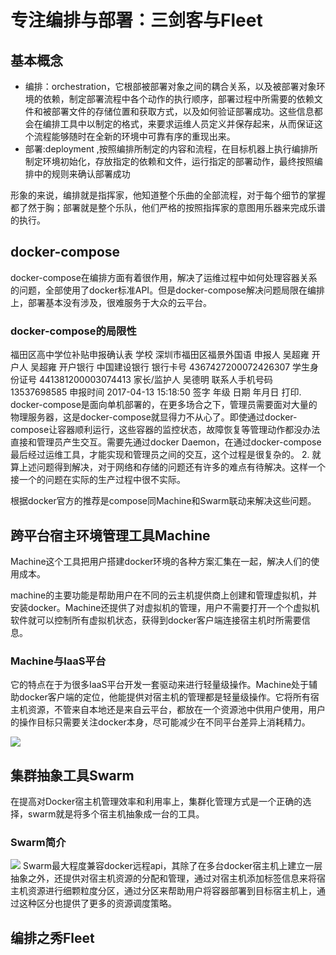 # 专注编排与部署：三剑客与Fleet

## 基本概念

- 编排：orchestration，它根部被部署对象之间的耦合关系，以及被部署对象环境的依赖，制定部署流程中各个动作的执行顺序，部署过程中所需要的依赖文件和被部署文件的存储位置和获取方式，以及如何验证部署成功。这些信息都会在编排工具中以制定的格式，来要求运维人员定义并保存起来，从而保证这个流程能够随时在全新的环境中可靠有序的重现出来。
- 部署:deployment ,按照编排所制定的内容和流程，在目标机器上执行编排所制定环境初始化，存放指定的依赖和文件，运行指定的部署动作，最终按照编排中的规则来确认部署成功

形象的来说，编排就是指挥家，他知道整个乐曲的全部流程，对于每个细节的掌握都了然于胸；部署就是整个乐队，他们严格的按照指挥家的意图用乐器来完成乐谱的执行。

## docker-compose
docker-compose在编排方面有着很作用，解决了运维过程中如何处理容器关系的问题，全部使用了docker标准API。但是docker-compose解决问题局限在编排上，部署基本没有涉及，很难服务于大众的云平台。

### docker-compose的局限性
 福田区高中学位补贴申报确认表 学校	深圳市福田区福景外国语	申报人	吴超雍 开户人	吴超雍	开户银行	中国建设银行 银行卡号	4367427200072426307	学生身份证号	441381200003074413 家长/监护人	吴德明	联系人手机号码	13537698585 申报时间	2017-04-13 15:18:50 签字	 年级	 日期	年月日 打印. docker-compose是面向单机部署的，在更多场合之下，管理员需要面对大量的物理服务器，这是docker-compose就显得力不从心了。即使通过docker-compose让容器顺利运行，这些容器的监控状态，故障恢复等管理动作都没办法直接和管理员产生交互。需要先通过docker Daemon，在通过docker-compose最后经过运维工具，才能实现和管理员之间的交互，这个过程是很复杂的。
2. 就算上述问题得到解决，对于网络和存储的问题还有许多的难点有待解决。这样一个接一个的问题在实际的生产过程中很不实际。

根据docker官方的推荐是compose同Machine和Swarm联动来解决这些问题。

## 跨平台宿主环境管理工具Machine
Machine这个工具把用户搭建docker环境的各种方案汇集在一起，解决人们的使用成本。

machine的主要功能是帮助用户在不同的云主机提供商上创建和管理虚拟机，并安装docker。Machine还提供了对虚拟机的管理，用户不需要打开一个个虚拟机软件就可以控制所有虚拟机状态，获得到docker客户端连接宿主机时所需要信息。

### Machine与IaaS平台
它的特点在于为很多IaaS平台开发一套驱动来进行轻量级操作。Machine处于辅助docker客户端的定位，他能提供对宿主机的管理都是轻量级操作。它将所有宿主机资源，不管来自本地还是来自云平台，都放在一个资源池中供用户使用，用户的操作目标只需要关注docker本身，尽可能减少在不同平台差异上消耗精力。

![](https://ws3.sinaimg.cn/large/006tNbRwly1fx5oz4uq6dj30ww0b6tan.jpg)

## 集群抽象工具Swarm
在提高对Docker宿主机管理效率和利用率上，集群化管理方式是一个正确的选择，swarm就是将多个宿主机抽象成一台的工具。

### Swarm简介

![](https://ws2.sinaimg.cn/large/006tNbRwgy1fx5p98t7vmj30zy0ggac4.jpg)
Swarm最大程度兼容docker远程api，其除了在多台docker宿主机上建立一层 抽象之外，还提供对宿主机资源的分配和管理，通过对宿主机添加标签信息来将宿主机资源进行细颗粒度分区，通过分区来帮助用户将容器部署到目标宿主机上，通过这种区分也提供了更多的资源调度策略。

## 编排之秀Fleet

